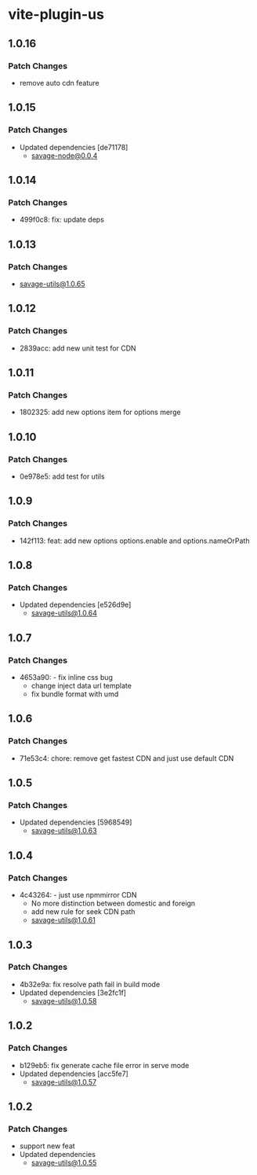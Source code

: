 # vite-plugin-us

## 1.0.16

### Patch Changes

- remove auto cdn feature

## 1.0.15

### Patch Changes

- Updated dependencies [de71178]
  - savage-node@0.0.4

## 1.0.14

### Patch Changes

- 499f0c8: fix: update deps

## 1.0.13

### Patch Changes

- savage-utils@1.0.65

## 1.0.12

### Patch Changes

- 2839acc: add new unit test for CDN

## 1.0.11

### Patch Changes

- 1802325: add new options item for options merge

## 1.0.10

### Patch Changes

- 0e978e5: add test for utils

## 1.0.9

### Patch Changes

- 142f113: feat: add new options options.enable and options.nameOrPath

## 1.0.8

### Patch Changes

- Updated dependencies [e526d9e]
  - savage-utils@1.0.64

## 1.0.7

### Patch Changes

- 4653a90: - fix inline css bug
  - change inject data url template
  - fix bundle format with umd

## 1.0.6

### Patch Changes

- 71e53c4: chore: remove get fastest CDN and just use default CDN

## 1.0.5

### Patch Changes

- Updated dependencies [5968549]
  - savage-utils@1.0.63

## 1.0.4

### Patch Changes

- 4c43264: - just use npmmirror CDN
  - No more distinction between domestic and foreign
  - add new rule for seek CDN path
  - savage-utils@1.0.61

## 1.0.3

### Patch Changes

- 4b32e9a: fix resolve path fail in build mode
- Updated dependencies [3e2fc1f]
  - savage-utils@1.0.58

## 1.0.2

### Patch Changes

- b129eb5: fix generate cache file error in serve mode
- Updated dependencies [acc5fe7]
  - savage-utils@1.0.57

## 1.0.2

### Patch Changes

- support new feat
- Updated dependencies
  - savage-utils@1.0.55
